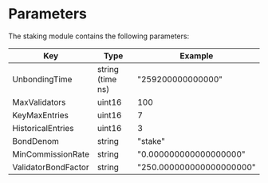 <!--
order: 8
-->

# Parameters

The staking module contains the following parameters:

| Key                  | Type             | Example                  |
| -------------------- | ---------------- | ------------------------ |
| UnbondingTime        | string (time ns) | "259200000000000"        |
| MaxValidators        | uint16           | 100                      |
| KeyMaxEntries        | uint16           | 7                        |
| HistoricalEntries    | uint16           | 3                        |
| BondDenom            | string           | "stake"                  |
| MinCommissionRate    | string           | "0.000000000000000000"   |
| ValidatorBondFactor  | string           | "250.000000000000000000" |
